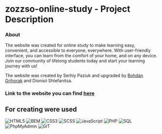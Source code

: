 # zozzso-online-study - Project Description <br>

### About <br/>

The website was created for online study to make learning easy, convenient, and accessible to everyone, everywhere. With user-friendly interface, you can learn from the comfort of your home, and on any device. Join our community of lifelong students today and start your learning journey with us!

The website was created by Serhiy Paziuk and upgraded by [Bohdan Grihorak](https://github.com/Grihorak-Bogdan) and Dionisii Shtefanitsa.<br/>

### Link to the website you can find [here](https://github.com/PAZIUK/PAZIUK/blob/main/README.md#my-projects)<br/>

## For creating were used <br/>

![HTML5](https://img.shields.io/badge/-HTML5-ffffff?style=for-the-badge&logo=html5)
![BEM](https://img.shields.io/badge/-BEM-052534?style=for-the-badge&logo=bem)
![CSS3](https://img.shields.io/badge/-CSS3-264de4?style=for-the-badge&logo=css3)
![SCSS](https://img.shields.io/badge/-SASS/SCSS-264de4?style=for-the-badge&logo=sass)
![JavaScript](https://img.shields.io/badge/-JavaScript-ffffff?style=for-the-badge&logo=javascript)
![PHP](https://img.shields.io/badge/-PHP-090909?style=for-the-badge&logo=php)
![SQL](https://img.shields.io/badge/-SQL-ffffff?style=for-the-badge&logo=mysql)
![PhpMyAdmin](https://img.shields.io/badge/-PhpMyAdmin-ffffff?style=for-the-badge&logo=phpmyadmin)
![GIT](https://img.shields.io/badge/-GIT-ffffff?style=for-the-badge&logo=git)
